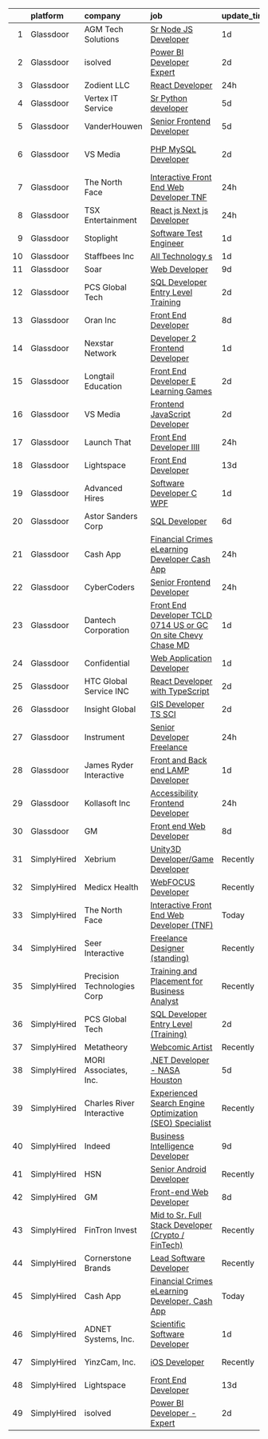 

|    | platform    | company                     | job                                                                                                                                                                                                                                                                                                                                                                                                                                                                                                                                                                                                                                                                                                                                                                                                                                                                                                                                                                                                                                                                                                                                                                                                                                                                                                                                                                              | update_time   | location                          |
|---:|:------------|:----------------------------|:---------------------------------------------------------------------------------------------------------------------------------------------------------------------------------------------------------------------------------------------------------------------------------------------------------------------------------------------------------------------------------------------------------------------------------------------------------------------------------------------------------------------------------------------------------------------------------------------------------------------------------------------------------------------------------------------------------------------------------------------------------------------------------------------------------------------------------------------------------------------------------------------------------------------------------------------------------------------------------------------------------------------------------------------------------------------------------------------------------------------------------------------------------------------------------------------------------------------------------------------------------------------------------------------------------------------------------------------------------------------------------|:--------------|:----------------------------------|
|  1 | Glassdoor   | AGM Tech Solutions          | [Sr  Node JS Developer](https://www.glassdoor.com/partner/jobListing.htm?pos=112&ao=1136043&s=58&guid=00000182d3cebcb396fdd8d1994de9da&src=GD_JOB_AD&t=SR&vt=w&ea=1&cs=1_3bc76802&cb=1661410917938&jobListingId=1008088458227&jrtk=3-0-1gb9stf83kf2k801-1gb9stf8fg4d9800-d9ea384cced06b8b-)                                                                                                                                                                                                                                                                                                                                                                                                                                                                                                                                                                                                                                                                                                                                                                                                                                                                                                                                                                                                                                                                                      | 1d            | Remote                            |
|  2 | Glassdoor   | isolved                     | [Power BI Developer   Expert](https://www.glassdoor.com/partner/jobListing.htm?pos=104&ao=1110586&s=58&guid=00000182d3cebcb396fdd8d1994de9da&src=GD_JOB_AD&t=SR&vt=w&ea=1&cs=1_10bb5810&cb=1661410917937&jobListingId=1008086038764&cpc=3BA4CE39D5B5DEF5&jrtk=3-0-1gb9stf83kf2k801-1gb9stf8fg4d9800-1eeaffd36fee68eb--6NYlbfkN0BEiXzCIwcbKr5ayBEkunnsXndc8R7OHjtGbRXojM3MoXlr7HGJXBB6IKrFI0bGnwVJE_8s5TkIbrQGBkOraMNjsi-5jIzt1M9j3Sh8htqu-u7EXN2h1IKeH_CetvL7PZTZhcG_DR5kco1QXkP6dzcUkqRvlKrjxI71P57PlKkf8dyStPRVXIb9AZFSbEA9fzPj_A4J8o80jwmWKt9zlxopAoay1q6QsbPNiNwLVx0xSzf2ociwHlm5sP5-TXHhqGtz-30LQTJWW8MwSTk_jx0VuK9SEfAJKwba0x9mHd-CSSEh3A62FraEU6b8nQoH7oVNijvFIYPfC7aGhc2lkHZ_N_i_ArM8bSZNyygF04fRehoL9-14uDAbQDtC3NK7WtFVm6WeyxVYkQSfTzmvSUYu-UUD6ns3nsB5FKjp1g3KLIRYLsb-_v05BSOHZ3myekuuJXe4JkcMGCS5SFpXir7CPlu-Kt0asYro67UP0Y0Sy02eTiRlcQ7n05E8fHde2MU4jtCUVqd5O3EPN8I6AmxiQY1O6d72WN5B3bjZAd668Wy5YQHVzfAQ)                                                                                                                                                                                                                                                                                                                                                                                                                                                           | 2d            | Remote                            |
|  3 | Glassdoor   | Zodient LLC                 | [React Developer](https://www.glassdoor.com/partner/jobListing.htm?pos=113&ao=1136043&s=58&guid=00000182d3cebcb396fdd8d1994de9da&src=GD_JOB_AD&t=SR&vt=w&ea=1&cs=1_29f71ecb&cb=1661410917938&jobListingId=1008091081867&jrtk=3-0-1gb9stf83kf2k801-1gb9stf8fg4d9800-08aa4e8ccfbb7ac2-)                                                                                                                                                                                                                                                                                                                                                                                                                                                                                                                                                                                                                                                                                                                                                                                                                                                                                                                                                                                                                                                                                            | 24h           | Remote                            |
|  4 | Glassdoor   | Vertex IT Service           | [Sr  Python developer](https://www.glassdoor.com/partner/jobListing.htm?pos=116&ao=1136043&s=58&guid=00000182d3cebcb396fdd8d1994de9da&src=GD_JOB_AD&t=SR&vt=w&ea=1&cs=1_29003b65&cb=1661410917939&jobListingId=1008081199640&jrtk=3-0-1gb9stf83kf2k801-1gb9stf8fg4d9800-ead711d6c704bd92-)                                                                                                                                                                                                                                                                                                                                                                                                                                                                                                                                                                                                                                                                                                                                                                                                                                                                                                                                                                                                                                                                                       | 5d            | Greenwood Village, CO             |
|  5 | Glassdoor   | VanderHouwen                | [Senior Frontend Developer](https://www.glassdoor.com/partner/jobListing.htm?pos=109&ao=1110586&s=58&guid=00000182d3cebcb396fdd8d1994de9da&src=GD_JOB_AD&t=SR&vt=w&ea=1&cs=1_bebc3cd7&cb=1661410917938&jobListingId=1008081617388&cpc=9908D8D4413DBB8A&jrtk=3-0-1gb9stf83kf2k801-1gb9stf8fg4d9800-d9599b89a4d74d6d--6NYlbfkN0DwTFf1i8tHxx5w6n6Gg6g51G1v2moTctKTWRheSvOoBGoYbE61eXaI4p99TMVe5-bYymwFI8IiOnZ1-Ppi6bY-p_tAKrtRI2PE7PbNzdprgTIYj9N_p4fS9tpq47oxpkCL7DeEfJWHk45Daa6loSKGVznjg_GHtZbN-A4hCRIU7WA7RLO31dYl7gPgOzqAf2expctn1r7ZDxU4-uzGZFI5ewSEiECLN4ke3nRyRZXuYQn6qRPh2C7z62KTkiZW1f36VkeMblLLV6YCMnA7TZQXpDAkM3YpilB40PKoMqoLRM7QrkKoHh6-uAWXRFP2kUETZm-jUXv_kx4Q2SMpWS7PujBhsFVkrzfce5v9Z3WUXA4scF7JD5SkIaShPoDoUc1ba3LIOO8eAcjfiiRrrLFaeX0fe0Z4ob9xxRgvDFQXjxoYe3k8-wJVphYq6vcTQ-50-D6z9nQnWa6edmY2TbqYFqGlAXq-bQwBBEDBfSgJxt_j62MTR8Kx)                                                                                                                                                                                                                                                                                                                                                                                                                                                                                                                             | 5d            | Portland, OR                      |
|  6 | Glassdoor   | VS Media                    | [PHP MySQL Developer](https://www.glassdoor.com/partner/jobListing.htm?pos=125&ao=1136043&s=58&guid=00000182d3cebcb396fdd8d1994de9da&src=GD_JOB_AD&t=SR&vt=w&ea=1&cs=1_402ea57f&cb=1661410917940&jobListingId=1008087306669&jrtk=3-0-1gb9stf83kf2k801-1gb9stf8fg4d9800-6aa3cd44c8852899-)                                                                                                                                                                                                                                                                                                                                                                                                                                                                                                                                                                                                                                                                                                                                                                                                                                                                                                                                                                                                                                                                                        | 2d            | Westlake Village, Los Angeles, CA |
|  7 | Glassdoor   | The North Face              | [Interactive Front End Web Developer  TNF ](https://www.glassdoor.com/partner/jobListing.htm?pos=124&ao=1136043&s=58&guid=00000182d3cebcb396fdd8d1994de9da&src=GD_JOB_AD&t=SR&vt=w&cs=1_22171333&cb=1661410917940&jobListingId=1008091568390&jrtk=3-0-1gb9stf83kf2k801-1gb9stf8fg4d9800-524454374fbbe251-)                                                                                                                                                                                                                                                                                                                                                                                                                                                                                                                                                                                                                                                                                                                                                                                                                                                                                                                                                                                                                                                                       | 24h           | Denver, CO                        |
|  8 | Glassdoor   | TSX Entertainment           | [React js   Next js Developer](https://www.glassdoor.com/partner/jobListing.htm?pos=114&ao=1136043&s=58&guid=00000182d3cebcb396fdd8d1994de9da&src=GD_JOB_AD&t=SR&vt=w&ea=1&cs=1_9ba1578d&cb=1661410917938&jobListingId=1008092326886&jrtk=3-0-1gb9stf83kf2k801-1gb9stf8fg4d9800-3800ef771e3f8b12-)                                                                                                                                                                                                                                                                                                                                                                                                                                                                                                                                                                                                                                                                                                                                                                                                                                                                                                                                                                                                                                                                               | 24h           | Remote                            |
|  9 | Glassdoor   | Stoplight                   | [Software Test Engineer](https://www.glassdoor.com/partner/jobListing.htm?pos=130&ao=1136043&s=58&guid=00000182d3cebcb396fdd8d1994de9da&src=GD_JOB_AD&t=SR&vt=w&ea=1&cs=1_1911319a&cb=1661410917942&jobListingId=1008088504692&jrtk=3-0-1gb9stf83kf2k801-1gb9stf8fg4d9800-6b09c7d7fa2d39cf-)                                                                                                                                                                                                                                                                                                                                                                                                                                                                                                                                                                                                                                                                                                                                                                                                                                                                                                                                                                                                                                                                                     | 1d            | Remote                            |
| 10 | Glassdoor   | Staffbees Inc               | [All Technology s](https://www.glassdoor.com/partner/jobListing.htm?pos=119&ao=1136043&s=58&guid=00000182d3cebcb396fdd8d1994de9da&src=GD_JOB_AD&t=SR&vt=w&ea=1&cs=1_4d8b4f47&cb=1661410917939&jobListingId=1008088297968&jrtk=3-0-1gb9stf83kf2k801-1gb9stf8fg4d9800-9aa307cb42c4c078-)                                                                                                                                                                                                                                                                                                                                                                                                                                                                                                                                                                                                                                                                                                                                                                                                                                                                                                                                                                                                                                                                                           | 1d            | Remote                            |
| 11 | Glassdoor   | Soar                        | [Web Developer](https://www.glassdoor.com/partner/jobListing.htm?pos=129&ao=1136043&s=58&guid=00000182d3cebcb396fdd8d1994de9da&src=GD_JOB_AD&t=SR&vt=w&ea=1&cs=1_e873186f&cb=1661410917942&jobListingId=1008072699932&jrtk=3-0-1gb9stf83kf2k801-1gb9stf8fg4d9800-50366b2ffbe6e5b5-)                                                                                                                                                                                                                                                                                                                                                                                                                                                                                                                                                                                                                                                                                                                                                                                                                                                                                                                                                                                                                                                                                              | 9d            | Remote                            |
| 12 | Glassdoor   | PCS Global Tech             | [SQL Developer Entry Level  Training ](https://www.glassdoor.com/partner/jobListing.htm?pos=120&ao=1136043&s=58&guid=00000182d3cebcb396fdd8d1994de9da&src=GD_JOB_AD&t=SR&vt=w&ea=1&cs=1_20717d42&cb=1661410917939&jobListingId=1008086482577&jrtk=3-0-1gb9stf83kf2k801-1gb9stf8fg4d9800-e3c4eed389939178-)                                                                                                                                                                                                                                                                                                                                                                                                                                                                                                                                                                                                                                                                                                                                                                                                                                                                                                                                                                                                                                                                       | 2d            | San Diego, CA                     |
| 13 | Glassdoor   | Oran Inc                    | [Front End Developer](https://www.glassdoor.com/partner/jobListing.htm?pos=126&ao=1136043&s=58&guid=00000182d3cebcb396fdd8d1994de9da&src=GD_JOB_AD&t=SR&vt=w&ea=1&cs=1_8cdc8e4e&cb=1661410917940&jobListingId=1008073934872&jrtk=3-0-1gb9stf83kf2k801-1gb9stf8fg4d9800-7193d203345e23b8-)                                                                                                                                                                                                                                                                                                                                                                                                                                                                                                                                                                                                                                                                                                                                                                                                                                                                                                                                                                                                                                                                                        | 8d            | Herndon, VA                       |
| 14 | Glassdoor   | Nexstar Network             | [Developer 2   Frontend Developer](https://www.glassdoor.com/partner/jobListing.htm?pos=123&ao=1136043&s=58&guid=00000182d3cebcb396fdd8d1994de9da&src=GD_JOB_AD&t=SR&vt=w&ea=1&cs=1_05e43e5e&cb=1661410917940&jobListingId=1008088644524&jrtk=3-0-1gb9stf83kf2k801-1gb9stf8fg4d9800-79ee83706e981606-)                                                                                                                                                                                                                                                                                                                                                                                                                                                                                                                                                                                                                                                                                                                                                                                                                                                                                                                                                                                                                                                                           | 1d            | Saint Paul, MN                    |
| 15 | Glassdoor   | Longtail Education          | [Front End Developer   E Learning Games](https://www.glassdoor.com/partner/jobListing.htm?pos=102&ao=1110586&s=58&guid=00000182d3cebcb396fdd8d1994de9da&src=GD_JOB_AD&t=SR&vt=w&ea=1&cs=1_1227d7f2&cb=1661410917937&jobListingId=1008085787329&cpc=444700D72F2ECBCE&jrtk=3-0-1gb9stf83kf2k801-1gb9stf8fg4d9800-e2a3c3db7ef6fcdb--6NYlbfkN0Dx3r3E47sSe5bB3PIy1uzBZvlB7xy2NhfhZMlxQTsxrB8uLyVvmRNwvLPhgWvvK5voGt_41r-nJCoEg7XNRVegB5n8mmOiAZEkSI4mLvnILEacmZN9fdthotyerKgVdQhPloO8MB7PlEjE4pt8Xi_rKNOwaza84eWAKRs3n0omEbHQQGaPqiprrzUH8sDsg-NZ7_1F54SaBfKAB1MjIefoqH20Hkwir6CNCeDjAKdWfaxhkuSInJAmVEiQ5nJoFwS0sc0cMUe4xXeX2225ARnJhbcR_nZPdZg8UzeXW0VzbiIg3-LxZKWjRJe0IiNTS4V9Y-eYR7uupb-GEXqxlE4d0RAEzb6VmOk0JW2_n57If2CtbVmrT0nZKrpHa7HBAJYJgsyhLa4fZ7dWkSpGj6bZTH_cG_rHEe7wtclRQQpmctsASkt8EBCs3tYA8rmqGloH07bV9khQQhUrIYv3DlYl2yZ_YOjnPRnztxNF8UNxHxJBzU3OkW22XAbncvenzVcBJjiGm-6Zmk3dsi4-ktfk)                                                                                                                                                                                                                                                                                                                                                                                                                                                                                | 2d            | New York, NY                      |
| 16 | Glassdoor   | VS Media                    | [Frontend JavaScript Developer](https://www.glassdoor.com/partner/jobListing.htm?pos=117&ao=1136043&s=58&guid=00000182d3cebcb396fdd8d1994de9da&src=GD_JOB_AD&t=SR&vt=w&ea=1&cs=1_c1ed7f32&cb=1661410917939&jobListingId=1008087306672&jrtk=3-0-1gb9stf83kf2k801-1gb9stf8fg4d9800-768f20a6af244237-)                                                                                                                                                                                                                                                                                                                                                                                                                                                                                                                                                                                                                                                                                                                                                                                                                                                                                                                                                                                                                                                                              | 2d            | Manhattan                         |
| 17 | Glassdoor   | Launch That                 | [Front End Developer IIII](https://www.glassdoor.com/partner/jobListing.htm?pos=111&ao=1136043&s=58&guid=00000182d3cebcb396fdd8d1994de9da&src=GD_JOB_AD&t=SR&vt=w&ea=1&cs=1_34f38a75&cb=1661410917938&jobListingId=1008092586048&jrtk=3-0-1gb9stf83kf2k801-1gb9stf8fg4d9800-83a62f99417cfb7c-)                                                                                                                                                                                                                                                                                                                                                                                                                                                                                                                                                                                                                                                                                                                                                                                                                                                                                                                                                                                                                                                                                   | 24h           | Orlando, FL                       |
| 18 | Glassdoor   | Lightspace                  | [Front End Developer](https://www.glassdoor.com/partner/jobListing.htm?pos=122&ao=1136043&s=58&guid=00000182d3cebcb396fdd8d1994de9da&src=GD_JOB_AD&t=SR&vt=w&ea=1&cs=1_e320cccc&cb=1661410917939&jobListingId=1008067254683&jrtk=3-0-1gb9stf83kf2k801-1gb9stf8fg4d9800-a296e3007b669bc2-)                                                                                                                                                                                                                                                                                                                                                                                                                                                                                                                                                                                                                                                                                                                                                                                                                                                                                                                                                                                                                                                                                        | 13d           | Remote                            |
| 19 | Glassdoor   | Advanced Hires              | [Software Developer  C  WPF ](https://www.glassdoor.com/partner/jobListing.htm?pos=105&ao=1110586&s=58&guid=00000182d3cebcb396fdd8d1994de9da&src=GD_JOB_AD&t=SR&vt=w&ea=1&cs=1_f5d79250&cb=1661410917938&jobListingId=1008088844093&cpc=FAE5E775D180B2FB&jrtk=3-0-1gb9stf83kf2k801-1gb9stf8fg4d9800-9dc1be03970b7c5d--6NYlbfkN0CuPofylY8s1Vlfyi5lv-RomZE-zEhgWrdUVG3nVbZ08jwAtcW6DAxEGJGVaVGbcTIL4IjDPfH2eYrIBsQonLhlvOP1RsXGMesh8czHowgCklaK5-nfPNgi-qi5WhycMRYGL2mE_R_Twu2r0WwGcvlBNeuaZMtb_5Aes_9jylNO3IRuc8GMU_X63cciC-uqZY-sTvmUiexH8erNFTPKfR0eLES3JxlO_fhG55RuCHuBZXgbnjphdiwTFS10vBM__XFGmvcnTHAGoF22CcLxYSUnVpa5e_G1MRfw4yhXW7foGgF6Y-ewerXECVsY0NS1rEo1Sv9NHYnOF2zwJT0X5Mck1CDnUvwJGGEKwZ4kGy7vv2MSZFzEX7_LF8XxeU8CxGkwhE1N37ioJ_47xuysNnGpNYsi_W5q9ww0EkzloqBf0pdJRrz1fnDRfx6caj_bKTrs6zK4Ef1a38jn4fMM1_bwelI-Gvukp4jBCbLd1NjKoSUrPMy5V8yP-CgQR4H-uorWNT_hns0Xypr9cHqByYXURAh-NnThMpQ%3D)                                                                                                                                                                                                                                                                                                                                                                                                                                                                             | 1d            | Great Neck, NY                    |
| 20 | Glassdoor   | Astor   Sanders Corp        | [SQL Developer](https://www.glassdoor.com/partner/jobListing.htm?pos=127&ao=1136043&s=58&guid=00000182d3cebcb396fdd8d1994de9da&src=GD_JOB_AD&t=SR&vt=w&ea=1&cs=1_cb68111d&cb=1661410917942&jobListingId=1008078208056&jrtk=3-0-1gb9stf83kf2k801-1gb9stf8fg4d9800-d59503d90509cf67-)                                                                                                                                                                                                                                                                                                                                                                                                                                                                                                                                                                                                                                                                                                                                                                                                                                                                                                                                                                                                                                                                                              | 6d            | Remote                            |
| 21 | Glassdoor   | Cash App                    | [Financial Crimes eLearning Developer  Cash App](https://www.glassdoor.com/partner/jobListing.htm?pos=128&ao=1136043&s=58&guid=00000182d3cebcb396fdd8d1994de9da&src=GD_JOB_AD&t=SR&vt=w&cs=1_5281d4de&cb=1661410917942&jobListingId=1008092587335&jrtk=3-0-1gb9stf83kf2k801-1gb9stf8fg4d9800-fcd501341947e545-)                                                                                                                                                                                                                                                                                                                                                                                                                                                                                                                                                                                                                                                                                                                                                                                                                                                                                                                                                                                                                                                                  | 24h           | Jackson, CA                       |
| 22 | Glassdoor   | CyberCoders                 | [Senior Frontend Developer](https://www.glassdoor.com/partner/jobListing.htm?pos=108&ao=1110586&s=58&guid=00000182d3cebcb396fdd8d1994de9da&src=GD_JOB_AD&t=SR&vt=w&ea=1&cs=1_4684a4fc&cb=1661410917938&jobListingId=1008090945924&cpc=C4A69CCDBB3B9599&jrtk=3-0-1gb9stf83kf2k801-1gb9stf8fg4d9800-9a7317b07e22c023--6NYlbfkN0CpFJQzrgRR8WqXWK1qKKEqALWJw739KlKqr2H-MSI4eoBlI4EFrmor2FYZMP3muM3tIb1quJ4SkjYw9qz4-nCDvBKbNqqoadM_yViO4vNgOdydgR7n9EFBJFAgC5pcu1k_kZWf1L2olGkR9BoeKs9TXIxyKxKyPcFYi8j5xM7PQD2kZmFJA8paQOK53jCpZM1HOg2MQoqvrj0vjXOgkIrB3zSelXjB7EsncpyulApLUGi8CnzE6ju4O-qevh-Q1KlGSMXxc3giBOlaJDp73iFMtCyEPI25-Yz0a11BvQ5zD0gH21qgaFX6TaVFqw-siWY2AbtUAOKuA0p_gt3y6JcVy9035WbX-FRpIzOxQyRsXdE39H_WMI-1EQK868KerKUj2t9kQeVJjblkOe2l6NsJWKen6MHIr2bglYNXra0GBqUnhsweM2d67raD7aPzV1fP-_qSjRSv_OniM9--Y__QLNpcWLAvUHZuPFdlJUvLUJZf1Z8n5LhTT7OH0ngCycjACQp2G0WbL0r5xEe4nZ900Sr5dIkikRaqbXq8U1QqvqxVgO-LPV9TQoIqgRHtPIl7NSRuhRj3WBQbS6BWAsB6R_4MkbAMI0JL8zZyKHSEOL23ocFFzkaGrCwfu9G69ghrLp9iZN_spcZFBgOd3lnUHbDCKf5E1dDfNwev3cUeX4qiw5OfY2QmM-rWAkIdDptB7fIz-99pGsc2n39HqypK5b8AqFkH2F3pyu5iMfjCUtW30HlsfK4OujbGYG20GHsXq-5zvQk6mIspKIOL89gxs_E8Kyj0K8mn11L7K3pVAR5s3jYktmpkORXn_eMNZ3IBigX4hXrOfXhiM7R7pKrOTZu_gI2TyRRCsv2CCbcZLv2FB9iy9OjGU1DqpXgCdf3OjnxMvD0NuHzRazudmbUloFaL25g_sf0XzlYXoKFd-tA7e3z_P04fInVp-WrZ5-c0xTY4jTHrDFNNw07ddzfxHv_4Dn76LYtxJXiblE9--Q%3D%3D) | 24h           | Minneapolis, MN                   |
| 23 | Glassdoor   | Dantech Corporation         | [Front End Developer  TCLD 0714     US or GC    On site Chevy Chase  MD](https://www.glassdoor.com/partner/jobListing.htm?pos=103&ao=1110586&s=58&guid=00000182d3cebcb396fdd8d1994de9da&src=GD_JOB_AD&t=SR&vt=w&ea=1&cs=1_9e659ace&cb=1661410917937&jobListingId=1008089280526&cpc=6945AE2F4B03E059&jrtk=3-0-1gb9stf83kf2k801-1gb9stf8fg4d9800-2817f9fbb455c2ee--6NYlbfkN0Bix7FBf67wPreTmEV6iJoPjf6M7sWQRdpx2Wb_2_BACGH2fKASdH6doEVuXpIiK16DtrwD2wrqZ2urHK_KZ0zZhl6CDoYNsqMSGsKpGuM7eYp6PmafUbJpa2pDOE0ITBfS1-LBzyJdK0U2fQZ1lxjQEwJQMC1rmmkI9fKDw6yFfn7yh-RgCGNQxmh0eBtwALPJ_NuPU0jpicBMN5bSoNpCajl5kfkcnyRj-lqYKVXRMG1NxPyEt5MkKbF6nMelDQA0jtp7rlRFnm7oLoafXNTEPSKhXOuZcfvypuGZikoszeg72s8IqpVMTdulv5SHCewKs1wYtFXa7JDcnsr3HuAEUx7U_NFRebAx3-3K7X-bQB5Ctp43-GNSh4-OhXum6TW6pA3whId8pQZOaxqueXIXfYTEmTO23GtrPeHek71q_sD9_jKjnRl_pfzXDMw0cWrHjX_F5esqpuejr-Hu9ITRAddKtU8oXg4TNZMUdkRWjbQVsIjJr_5WZ-RG43L1E_rrIIofRzctJ4hxL1p-xGUkrZIyTCWT5NzBSso0_WAu4Wq4iiegBn5E)                                                                                                                                                                                                                                                                                                                                                                                                                | 1d            | Chevy Chase, MD                   |
| 24 | Glassdoor   | Confidential                | [Web Application Developer](https://www.glassdoor.com/partner/jobListing.htm?pos=107&ao=1110586&s=58&guid=00000182d3cebcb396fdd8d1994de9da&src=GD_JOB_AD&t=SR&vt=w&ea=1&cs=1_79886233&cb=1661410917938&jobListingId=1008088741110&cpc=F4EED0218A761C36&jrtk=3-0-1gb9stf83kf2k801-1gb9stf8fg4d9800-8bf9e4f0cbb9b96d--6NYlbfkN0BxjC2DcRuP-yCpRkTyqC6sW2aaAntBUxCY2XJW2tMWEB8sWzRw4z-gr1wnRo58daW81zYqIFPXTQZuLLh2nU91gtQplZg77DhkCal8ot5x3H1Osg6HglUnhJJrgYIDybqlEbAXx_NKy2h9rmk-HxJgipmBquEIDDeJfBQ0RsT1Z0wcqOAlGUyEOgvXNwHG1UdweYmw-zA7TmfscPY-ayWYO6eQw3p7waY8RFdvnApzCK97Ag8dlv91d-Dk-ZsBfojNw-_GZePKpy9ZN3auK1ytoDSNTVFfilIlXknxa_-g-XcWg-GuEP4v2rpzblgNnlon7MPtgF4pqvG7SgWnV_jClXFLFl5phvoe76m3_xOBQ_-R-BvAweJUXVWif-cVgLyniZUVSSJA9pqosB6fgWXoUjuRk5SZdj-azYZyRb98v8dc1WLBQvhrcsk8rb0r8gfaGzXiividpPw_zOB6qYceb1ucfnyczf2RVtSyOWMgmLhMAULIQm-0AqAMnkTAjvgEH4M84xey0A%3D%3D)                                                                                                                                                                                                                                                                                                                                                                                                                                                                                                 | 1d            | Remote                            |
| 25 | Glassdoor   | HTC Global Service INC      | [React Developer with TypeScript](https://www.glassdoor.com/partner/jobListing.htm?pos=115&ao=1136043&s=58&guid=00000182d3cebcb396fdd8d1994de9da&src=GD_JOB_AD&t=SR&vt=w&ea=1&cs=1_1063ecd6&cb=1661410917939&jobListingId=1008086473504&jrtk=3-0-1gb9stf83kf2k801-1gb9stf8fg4d9800-2f0ddce5b9aa7a09-)                                                                                                                                                                                                                                                                                                                                                                                                                                                                                                                                                                                                                                                                                                                                                                                                                                                                                                                                                                                                                                                                            | 2d            | Remote                            |
| 26 | Glassdoor   | Insight Global              | [GIS Developer  TS SCI ](https://www.glassdoor.com/partner/jobListing.htm?pos=106&ao=1110586&s=58&guid=00000182d3cebcb396fdd8d1994de9da&src=GD_JOB_AD&t=SR&vt=w&cs=1_2d5a47af&cb=1661410917937&jobListingId=1008086312841&cpc=654405A9B1E0A9F5&jrtk=3-0-1gb9stf83kf2k801-1gb9stf8fg4d9800-0c6e3bc74765b0fa--6NYlbfkN0BKkHZu3wF05EeDimN_p6sYpKCMArvwa95YdH7UpkaBCqc7l59ErwqcBcgQZCUm6hj-S6OVpyeC2W1CJxNN6AVhY8glY9YWb5PciAcb2QkBJ3XLObS37QSN45FVGp6tCyr0wAw9WjEizXv9ONwhVh30QVKgaeNBo_qJygzlaiNxbTenDa6yvlVR8cgAKo_bZUPAP0pfQOQwsPhFJ6SeXJcdp9R0Sh6iy2dJtsoi6OvY2dZkQo0YJMgFBQ5UNWqIYgxsiOnKiH2jwpnw2b5Bp5EevaDWJTWPzewYHcbEkamJhOMKJpB3b9YrcObFbfIlzGIoqsJYkUHfRckhTGaUjK58HOhYbBpxhnh-ct6My2JDTiHDiGEB7F1OBWP9BDrnUvKAZ0zVJkgObpn1LoNv_O3jqeWiPGM9kcpd78Yv_t9Dx5a00R4fKmcYpKM62ceAlMG39vvFmJAj_7Tfr5JBWC865nBCPoWXxo1KNUFBYUlW7Q%3D%3D)                                                                                                                                                                                                                                                                                                                                                                                                                                                                                                                                         | 2d            | Offutt A F B, NE                  |
| 27 | Glassdoor   | Instrument                  | [Senior Developer  Freelance ](https://www.glassdoor.com/partner/jobListing.htm?pos=118&ao=1136043&s=58&guid=00000182d3cebcb396fdd8d1994de9da&src=GD_JOB_AD&t=SR&vt=w&cs=1_6c6bf8df&cb=1661410917939&jobListingId=1008092146423&jrtk=3-0-1gb9stf83kf2k801-1gb9stf8fg4d9800-d1d88cd30591c9f7-)                                                                                                                                                                                                                                                                                                                                                                                                                                                                                                                                                                                                                                                                                                                                                                                                                                                                                                                                                                                                                                                                                    | 24h           | Remote                            |
| 28 | Glassdoor   | James Ryder Interactive     | [Front and Back end LAMP Developer](https://www.glassdoor.com/partner/jobListing.htm?pos=101&ao=1110586&s=58&guid=00000182d3cebcb396fdd8d1994de9da&src=GD_JOB_AD&t=SR&vt=w&ea=1&cs=1_308ccbcf&cb=1661410917937&jobListingId=1008088590505&cpc=ACBF47B84C432121&jrtk=3-0-1gb9stf83kf2k801-1gb9stf8fg4d9800-a530bc4b8f6fd45c--6NYlbfkN0DzJ9FZRJl6YibZo3ks5nBsknAtPvlI2LUx2bv1oU2nwvz-1QwQg0JXAAj3pLee3VO6bCyl340nhCwhkUYeTkIfkhXRfa60sxU51RD1ZGZ6aiYEu02LM4MZ_lj75ReB6hUPbit2Dzwl5lEAMDrTy8qw2Pi4qGr9RC4teK3DVbKdCJqdTUi6SngEOgiZnKHsjln1Dinky7MrAtjvOTDki8YGT3ZNMfJ7ortet5qlJKLquJLJ6WGjeUPN-72c5DGTNvhRqCdafXAZJ5GIT0IOnoAvmbnyjPi5Bv4J5y9xm4AvODoyPAH9CAPiAXpVATU_D05txWsUg6Tc4hRY6FEr7KFiYBDhfqWo6EGnCR74L7WnmV6BjirpsCONJQdlkXq9bT1NcoP_eaNQqIVpekzHq6e9e8jyjqVw1zZmtMqhTnxz7mjyAkRQJruHEHZu6NxJgvYoC1TTmt5jbzLj3z1U0fNmNK1t9TdXkhjrA5o6OdeHQXPabatsFFPnHSHCQ1hScaDdBHJlis_VgQ%3D%3D)                                                                                                                                                                                                                                                                                                                                                                                                                                                                                         | 1d            | Delray Beach, FL                  |
| 29 | Glassdoor   | Kollasoft Inc               | [Accessibility Frontend Developer](https://www.glassdoor.com/partner/jobListing.htm?pos=110&ao=1136043&s=58&guid=00000182d3cebcb396fdd8d1994de9da&src=GD_JOB_AD&t=SR&vt=w&ea=1&cs=1_de8ac181&cb=1661410917938&jobListingId=1008092217511&jrtk=3-0-1gb9stf83kf2k801-1gb9stf8fg4d9800-78d484547013f859-)                                                                                                                                                                                                                                                                                                                                                                                                                                                                                                                                                                                                                                                                                                                                                                                                                                                                                                                                                                                                                                                                           | 24h           | Remote                            |
| 30 | Glassdoor   | GM                          | [Front end Web Developer](https://www.glassdoor.com/partner/jobListing.htm?pos=121&ao=1136043&s=58&guid=00000182d3cebcb396fdd8d1994de9da&src=GD_JOB_AD&t=SR&vt=w&ea=1&cs=1_d69fe28d&cb=1661410917939&jobListingId=1008074154402&jrtk=3-0-1gb9stf83kf2k801-1gb9stf8fg4d9800-c9307dc9066a1a8d-)                                                                                                                                                                                                                                                                                                                                                                                                                                                                                                                                                                                                                                                                                                                                                                                                                                                                                                                                                                                                                                                                                    | 8d            | Playa del Rey, CA                 |
| 31 | SimplyHired | Xebrium                     | [Unity3D Developer/Game Developer](https://www.simplyhired.com/job/YuUbm78xBqflz-omGH2qI3qNYNDhQatwxs8NlQ5gujkRGKlVBxr80Q?q=interactive+developer)                                                                                                                                                                                                                                                                                                                                                                                                                                                                                                                                                                                                                                                                                                                                                                                                                                                                                                                                                                                                                                                                                                                                                                                                                               | Recently      | San Jose, CA                      |
| 32 | SimplyHired | Medicx Health               | [WebFOCUS Developer](https://www.simplyhired.com/job/tzkGBJzGYVQlGfOSAAvjfHiRJbmvXIQgX9VwrXeAYhRrg_gB8Wrvlw?q=interactive+developer)                                                                                                                                                                                                                                                                                                                                                                                                                                                                                                                                                                                                                                                                                                                                                                                                                                                                                                                                                                                                                                                                                                                                                                                                                                             | Recently      | Remote                            |
| 33 | SimplyHired | The North Face              | [Interactive Front End Web Developer (TNF)](https://www.simplyhired.com/job/N6f1Hd0ZO4vi38m4928b3rvKIoMYuSzESz3HfYJXG2z5ExPbaqHCcQ?q=interactive+developer)                                                                                                                                                                                                                                                                                                                                                                                                                                                                                                                                                                                                                                                                                                                                                                                                                                                                                                                                                                                                                                                                                                                                                                                                                      | Today         | Denver, CO                        |
| 34 | SimplyHired | Seer Interactive            | [Freelance Designer (standing)](https://www.simplyhired.com/job/OMrLjGqiVjB4HSOHNcPsGMBE7asrChjuptiioyzCf3fMQCzg3HR7Qw?q=interactive+developer)                                                                                                                                                                                                                                                                                                                                                                                                                                                                                                                                                                                                                                                                                                                                                                                                                                                                                                                                                                                                                                                                                                                                                                                                                                  | Recently      | Remote +1 location                |
| 35 | SimplyHired | Precision Technologies Corp | [Training and Placement for Business Analyst](https://www.simplyhired.com/job/1Athm7SjRtu6FEuJyVRPsLgsFtAyv0C-a1FhIBL8IZ9ThbrddShvFQ?q=interactive+developer)                                                                                                                                                                                                                                                                                                                                                                                                                                                                                                                                                                                                                                                                                                                                                                                                                                                                                                                                                                                                                                                                                                                                                                                                                    | Recently      | Atlanta, GA +1 location           |
| 36 | SimplyHired | PCS Global Tech             | [SQL Developer Entry Level (Training)](https://www.simplyhired.com/job/eRtpS8e9z8cGolidwmSV070oTvAXlatYemPoSAORZXfDWt2UYDCUcQ?q=interactive+developer)                                                                                                                                                                                                                                                                                                                                                                                                                                                                                                                                                                                                                                                                                                                                                                                                                                                                                                                                                                                                                                                                                                                                                                                                                           | 2d            | San Diego, CA                     |
| 37 | SimplyHired | Metatheory                  | [Webcomic Artist](https://www.simplyhired.com/job/Lon5lgaypp7RJIrc3KBBrNHMoD3_i3r6Cf5rvWMt4A15ZDFk3Vh_yg?q=interactive+developer)                                                                                                                                                                                                                                                                                                                                                                                                                                                                                                                                                                                                                                                                                                                                                                                                                                                                                                                                                                                                                                                                                                                                                                                                                                                | Recently      | California                        |
| 38 | SimplyHired | MORI Associates, Inc.       | [.NET Developer - NASA Houston](https://www.simplyhired.com/job/MUxh81ug8jVQ0YGaNui3vmcfFI2RskkA9noLO713dbsrrFwKBlHHxA?q=interactive+developer)                                                                                                                                                                                                                                                                                                                                                                                                                                                                                                                                                                                                                                                                                                                                                                                                                                                                                                                                                                                                                                                                                                                                                                                                                                  | 5d            | Houston, TX                       |
| 39 | SimplyHired | Charles River Interactive   | [Experienced Search Engine Optimization (SEO) Specialist](https://www.simplyhired.com/job/PtcCgvrTBNiyBPIUA3cYlI4onX-wUwy-TUecYkO21MO_EE_lS6aFhg?q=interactive+developer)                                                                                                                                                                                                                                                                                                                                                                                                                                                                                                                                                                                                                                                                                                                                                                                                                                                                                                                                                                                                                                                                                                                                                                                                        | Recently      | Lowell, MA                        |
| 40 | SimplyHired | Indeed                      | [Business Intelligence Developer](https://www.simplyhired.com/job/q7wrE5dB8ILe1f442zg6zbCb2s0DWdfyctgWTM7UTUusMI62DaI_xg?q=interactive+developer)                                                                                                                                                                                                                                                                                                                                                                                                                                                                                                                                                                                                                                                                                                                                                                                                                                                                                                                                                                                                                                                                                                                                                                                                                                | 9d            | Texas                             |
| 41 | SimplyHired | HSN                         | [Senior Android Developer](https://www.simplyhired.com/job/TjGHFblWay9MQSXDq1IIbri6K8V_mLic0X3VG5NvPk9hkS-bFySTrg?q=interactive+developer)                                                                                                                                                                                                                                                                                                                                                                                                                                                                                                                                                                                                                                                                                                                                                                                                                                                                                                                                                                                                                                                                                                                                                                                                                                       | Recently      | West Chester, PA                  |
| 42 | SimplyHired | GM                          | [Front-end Web Developer](https://www.simplyhired.com/job/t4X7-vlNivpscmj3hGDPJL48KvizIB_X8Sw9N5dlheLvW5jSd312iw?q=interactive+developer)                                                                                                                                                                                                                                                                                                                                                                                                                                                                                                                                                                                                                                                                                                                                                                                                                                                                                                                                                                                                                                                                                                                                                                                                                                        | 8d            | Playa del Rey, CA                 |
| 43 | SimplyHired | FinTron Invest              | [Mid to Sr. Full Stack Developer (Crypto / FinTech)](https://www.simplyhired.com/job/aXSWjo90B7fSWps2ULRTq2N1XmK8mntWbuaFCmd0f_A3w8yrBqgEEQ?q=interactive+developer)                                                                                                                                                                                                                                                                                                                                                                                                                                                                                                                                                                                                                                                                                                                                                                                                                                                                                                                                                                                                                                                                                                                                                                                                             | Recently      | Stamford, CT                      |
| 44 | SimplyHired | Cornerstone Brands          | [Lead Software Developer](https://www.simplyhired.com/job/VvzH-jRv1MGrdou1VIiJS7qGeNOUJ2BmZhqVDwxXNL_FgHWHcd4WSA?q=interactive+developer)                                                                                                                                                                                                                                                                                                                                                                                                                                                                                                                                                                                                                                                                                                                                                                                                                                                                                                                                                                                                                                                                                                                                                                                                                                        | Recently      | West Chester, PA                  |
| 45 | SimplyHired | Cash App                    | [Financial Crimes eLearning Developer, Cash App](https://www.simplyhired.com/job/IAnTfIWf7sIrnHAXcw2OeXiNTj5ZXWJ15Y_R8f4pkeub6cKXoAtJwg?q=interactive+developer)                                                                                                                                                                                                                                                                                                                                                                                                                                                                                                                                                                                                                                                                                                                                                                                                                                                                                                                                                                                                                                                                                                                                                                                                                 | Today         | Jackson, CA                       |
| 46 | SimplyHired | ADNET Systems, Inc.         | [Scientific Software Developer](https://www.simplyhired.com/job/F6q-4PG4rXkPU6YlGwn0_er1bOllUL9DiOAibYemKMNZaD7bLEpTAQ?q=interactive+developer)                                                                                                                                                                                                                                                                                                                                                                                                                                                                                                                                                                                                                                                                                                                                                                                                                                                                                                                                                                                                                                                                                                                                                                                                                                  | 1d            | Greenbelt, MD                     |
| 47 | SimplyHired | YinzCam, Inc.               | [iOS Developer](https://www.simplyhired.com/job/O7s3dealHuxhU0MGhoaMnfOJziqVEUTHKEJtlDWUSPF8S_dqWf-8-Q?q=interactive+developer)                                                                                                                                                                                                                                                                                                                                                                                                                                                                                                                                                                                                                                                                                                                                                                                                                                                                                                                                                                                                                                                                                                                                                                                                                                                  | Recently      | Pittsburgh, PA                    |
| 48 | SimplyHired | Lightspace                  | [Front End Developer](https://www.simplyhired.com/job/vx8kAqJ3UVq-Rkf1BjCQ9LCwW7hOL6Ym94Zl50_U_ofUPCJc4mNs4Q?q=interactive+developer)                                                                                                                                                                                                                                                                                                                                                                                                                                                                                                                                                                                                                                                                                                                                                                                                                                                                                                                                                                                                                                                                                                                                                                                                                                            | 13d           | Remote                            |
| 49 | SimplyHired | isolved                     | [Power BI Developer - Expert](https://www.simplyhired.com/job/LCWeK_GrMaMj3hpUwoFJ2XzFI4ylhzUJr4T8b-sXnWLUnJht7hhfGw?q=interactive+developer)                                                                                                                                                                                                                                                                                                                                                                                                                                                                                                                                                                                                                                                                                                                                                                                                                                                                                                                                                                                                                                                                                                                                                                                                                                    | 2d            | Remote                            |